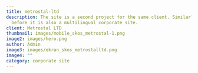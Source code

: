 ```yaml
---
title: metrostal-ltd
description: The site is a second project for the same client. Similarly as
  before it is also a multilingual corporate site.
client: Metrostal LTD
thumbnail: images/mobile_skos_metrostal-1.png
image2: images/hero.png
author: Admin
image3: images/ekran_skos_metrostalltd.png
image4: ""
category: corporate site
---
```

